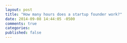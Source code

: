 ```yaml
---
layout: post
title: "How many hours does a startup founder work?"
date: 2014-09-08 14:44:05 -0500
comments: true
categories: 
published: false
---
```


